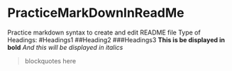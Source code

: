# PracticeMarkDownInReadMe
Practice markdown syntax to create and edit README file
Type of Headings:
#Headings1
##Heading2
###Headings3
**This is be displayed in bold**
*And this will be displayed in italics*
> blockquotes here


